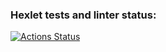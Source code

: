### Hexlet tests and linter status:
[![Actions Status](https://github.com/Dmitriy0895/frontend-project-lvl1/workflows/hexlet-check/badge.svg)](https://github.com/Dmitriy0895/frontend-project-lvl1/actions)